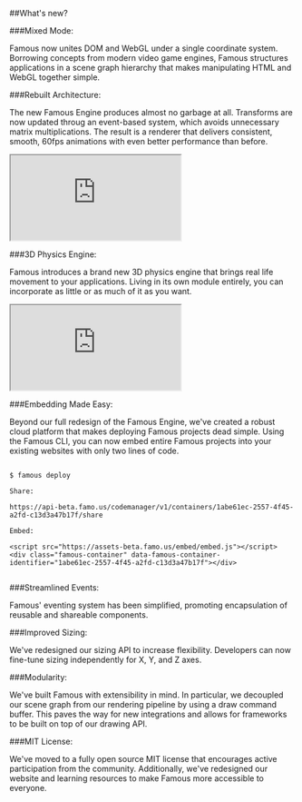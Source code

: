 ##What's new?


###Mixed Mode: 


Famous now unites DOM and WebGL under a single coordinate system. Borrowing concepts from modern video game engines, Famous structures applications in a scene graph hierarchy that makes manipulating HTML and WebGL together simple.


###Rebuilt Architecture: 


The new Famous Engine produces almost no garbage at all. Transforms are now updated throug an event-based system, which avoids unnecessary matrix multiplications. The result is a renderer that delivers consistent, smooth, 60fps animations with even better performance than before.

<iframe src='http://staging.famous.org/examples/index.html?block=layout&detail=false&header=false' scrolling='no' class='code-block' allowtransparency='true'></iframe>


###3D Physics Engine:


Famous introduces a brand new 3D physics engine that brings real life movement to your applications. Living in its own module entirely, you can incorporate as little or as much of it as you want.


<iframe src='http://staging.famous.org/examples/index.html?block=physics&detail=false&header=false' scrolling='no' class='code-block' allowtransparency='true'></iframe>


###Embedding Made Easy: 


Beyond our full redesign of the Famous Engine, we've created a robust cloud platform that makes deploying Famous projects dead simple. Using the Famous CLI, you can now embed entire Famous projects into your existing websites with only two lines of code.

<pre><code class="lang-bash">
<span class="blue">$</span> famous deploy

Share: 

<span class="yellow">https://api-beta.famo.us/codemanager/v1/containers/1abe61ec-2557-4f45-a2fd-c13d3a47b17f/share</span>

Embed:

<span class="blue">&lt;script src=&quot;https://assets-beta.famo.us/embed/embed.js&quot;&gt;&lt;/script&gt;
&lt;div class=&quot;famous-container&quot; data-famous-container-identifier=&quot;1abe61ec-2557-4f45-a2fd-c13d3a47b17f&quot;&gt;&lt;/div&gt;</span>

</code></pre>

###Streamlined Events:


Famous' eventing system has been simplified, promoting encapsulation of reusable and shareable components.


###Improved Sizing:


We've redesigned our sizing API to increase flexibility. Developers can now fine-tune sizing independently for X, Y, and Z axes. 


###Modularity: 


We've built Famous with extensibility in mind. In particular, we decoupled our scene graph from our rendering pipeline by using a draw command buffer. This paves the way for new integrations and allows for frameworks to be built on top of our drawing API. 


###MIT License:


We've moved to a fully open source MIT license that encourages active participation from the community.  Additionally, we've redesigned our website and learning resources to make Famous more accessible to everyone. 

